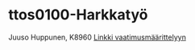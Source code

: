 # ttos0100-Harkkatyö

Juuso Huppunen, K8960
[Linkki vaatimusmäärittelyyn](https://github.com/SSH2JH/ttos0100-harkkatyo/wiki)
